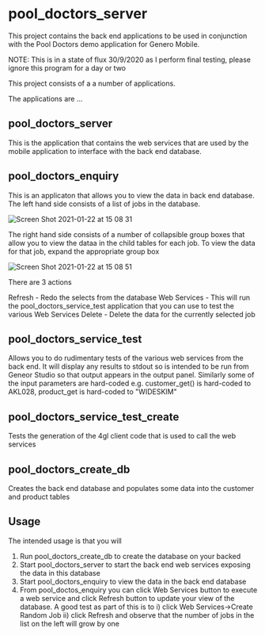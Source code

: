 # pool_doctors_server
This project contains the back end applications to be used in conjunction with the Pool Doctors demo application for Genero Mobile.

NOTE: This is in a state of flux 30/9/2020 as I perform final testing, please ignore this program for a day or two

This project consists of a a number of applications.

The applications are ...

## pool_doctors_server

This is the application that contains the web services that are used by the mobile application to interface with the back end database.

## pool_doctors_enquiry

This is an applicaton that allows you to view the data in back end database.  The left hand side consists of a list of jobs in the database.  

![Screen Shot 2021-01-22 at 15 08 31](https://user-images.githubusercontent.com/13615993/105436305-deb95c80-5cc3-11eb-97af-022202b7b82e.png)

The right hand side consists of a number of collapsible group boxes that allow you to view the dataa in the child tables for each job.  To view the data for that job, expand the appropriate group box

![Screen Shot 2021-01-22 at 15 08 51](https://user-images.githubusercontent.com/13615993/105436316-e24ce380-5cc3-11eb-8ded-b68dbdadae7a.png)

There are 3 actions

Refresh - Redo the selects from the database
Web Services - This will run the pool_doctors_service_test application that you can use to test the various Web Services
Delete - Delete the data for the currently selected job

## pool_doctors_service_test

Allows you to do rudimentary tests of the various web services from the back end.  It will display any results to stdout so is intended to be run from Geneor Studio so that output appears in the output panel.  Similarly some of the input parameters are hard-coded e.g. customer_get() is hard-coded to AKL028, product_get is hard-coded to "WIDESKIM"

## pool_doctors_service_test_create

Tests the generation of the 4gl client code that is used to call the web services

## pool_doctors_create_db

Creates the back end database and populates some data into the customer and product tables

## Usage

The intended usage is that you will 

1. Run pool_doctors_create_db to create the database on your backed
2. Start pool_doctors_server to start the back end web services exposing the data in this database
3. Start pool_doctors_enquiry to view the data in the back end database
4. From pool_doctos_enquiry you can click Web Services button to execute a web service and click Refresh button to update your view of the database.  A good test as part of this is to i) click Web Services->Create Random Job ii) click Refresh and observe that the number of jobs in the list on the left will grow by one




